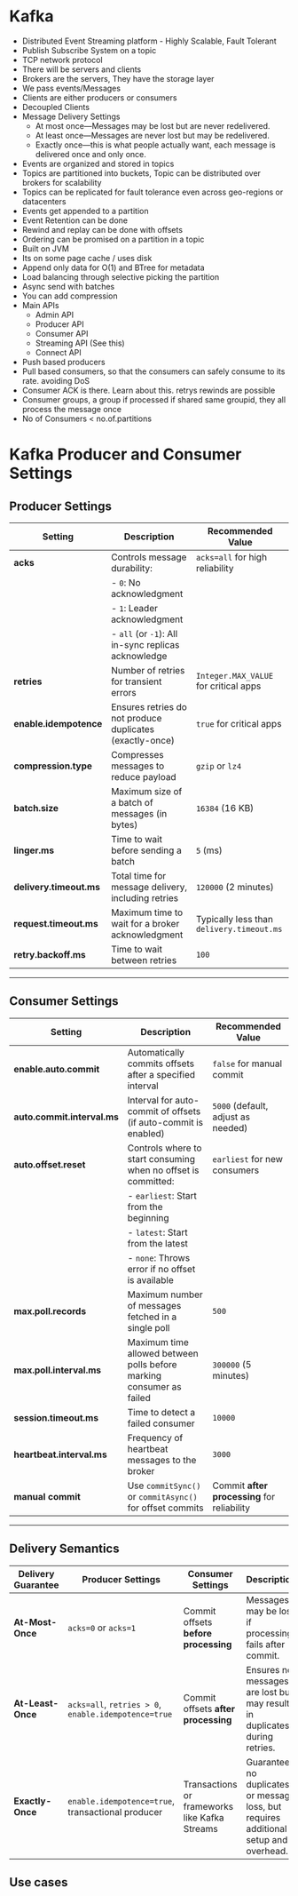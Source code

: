 # Kafka
- Distributed Event Streaming platform - Highly Scalable, Fault Tolerant
- Publish Subscribe System on a topic
- TCP network protocol
- There will be servers and clients
- Brokers are the servers, They have the storage layer
- We pass events/Messages
- Clients are either producers or consumers
- Decoupled Clients
- Message Delivery Settings
  - At most once—Messages may be lost but are never redelivered.
  - At least once—Messages are never lost but may be redelivered. 
  - Exactly once—this is what people actually want, each message is delivered once and only once.
- Events are organized and stored in topics
- Topics are partitioned into buckets, Topic can be distributed over brokers for scalability
- Topics can be replicated for fault tolerance  even across geo-regions or datacenters
- Events get appended to a partition
- Event Retention can be done
- Rewind and replay can be done with offsets
- Ordering can be promised on a partition in a topic
- Built on JVM
- Its on some page cache / uses disk 
- Append only data for O(1) and BTree for metadata
- Load balancing through selective picking the partition
- Async send with batches
- You can add compression
- Main APIs
  - Admin API
  - Producer API
  - Consumer API
  - Streaming API (See this)
  - Connect API
- Push based producers
- Pull based consumers, so that the consumers can safely consume to its rate. avoiding DoS
- Consumer ACK is there. Learn about this. retrys rewinds are possible
- Consumer groups, a group if processed if shared same groupid, they all process the message once
- No of Consumers < no.of.partitions

# Kafka Producer and Consumer Settings

## Producer Settings

| **Setting**                | **Description**                                                                                     | **Recommended Value**                   |
|----------------------------|-----------------------------------------------------------------------------------------------------|-----------------------------------------|
| **acks**                   | Controls message durability:                                                                        | `acks=all` for high reliability         |
|                            | - `0`: No acknowledgment                                                                           |                                         |
|                            | - `1`: Leader acknowledgment                                                                       |                                         |
|                            | - `all` (or `-1`): All in-sync replicas acknowledge                                                |                                         |
| **retries**                | Number of retries for transient errors                                                             | `Integer.MAX_VALUE` for critical apps   |
| **enable.idempotence**     | Ensures retries do not produce duplicates (exactly-once)                                           | `true` for critical apps                |
| **compression.type**       | Compresses messages to reduce payload                                                              | `gzip` or `lz4`                         |
| **batch.size**             | Maximum size of a batch of messages (in bytes)                                                     | `16384` (16 KB)                         |
| **linger.ms**              | Time to wait before sending a batch                                                                | `5` (ms)                                |
| **delivery.timeout.ms**    | Total time for message delivery, including retries                                                 | `120000` (2 minutes)                    |
| **request.timeout.ms**     | Maximum time to wait for a broker acknowledgment                                                   | Typically less than `delivery.timeout.ms` |
| **retry.backoff.ms**       | Time to wait between retries                                                                       | `100`                                   |

---

## Consumer Settings

| **Setting**                | **Description**                                                                                     | **Recommended Value**                   |
|----------------------------|-----------------------------------------------------------------------------------------------------|-----------------------------------------|
| **enable.auto.commit**     | Automatically commits offsets after a specified interval                                           | `false` for manual commit               |
| **auto.commit.interval.ms**| Interval for auto-commit of offsets (if auto-commit is enabled)                                     | `5000` (default, adjust as needed)      |
| **auto.offset.reset**      | Controls where to start consuming when no offset is committed:                                      | `earliest` for new consumers            |
|                            | - `earliest`: Start from the beginning                                                             |                                         |
|                            | - `latest`: Start from the latest                                                                  |                                         |
|                            | - `none`: Throws error if no offset is available                                                   |                                         |
| **max.poll.records**       | Maximum number of messages fetched in a single poll                                                | `500`                                   |
| **max.poll.interval.ms**   | Maximum time allowed between polls before marking consumer as failed                               | `300000` (5 minutes)                    |
| **session.timeout.ms**     | Time to detect a failed consumer                                                                   | `10000`                                 |
| **heartbeat.interval.ms**  | Frequency of heartbeat messages to the broker                                                     | `3000`                                  |
| **manual commit**          | Use `commitSync()` or `commitAsync()` for offset commits                                           | Commit **after processing** for reliability |

---

## Delivery Semantics

| **Delivery Guarantee** | **Producer Settings**                       | **Consumer Settings**                                   | **Description**                                                                                          |
|-------------------------|--------------------------------------------|-------------------------------------------------------|----------------------------------------------------------------------------------------------------------|
| **At-Most-Once**        | `acks=0` or `acks=1`                      | Commit offsets **before processing**                  | Messages may be lost if processing fails after commit.                                                   |
| **At-Least-Once**       | `acks=all`, `retries > 0`, `enable.idempotence=true` | Commit offsets **after processing**                   | Ensures no messages are lost but may result in duplicates during retries.                                |
| **Exactly-Once**        | `enable.idempotence=true`, transactional producer | Transactions or frameworks like Kafka Streams         | Guarantees no duplicates or message loss, but requires additional setup and overhead.                    |
## Use cases
